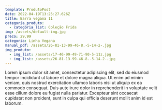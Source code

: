 ```yaml
---
template: ProdutoPost
date: 2022-04-19T13:25:27.626Z
title: Barra vegana 11
categoria_produto:
  - categoria_list: Coleção Frida
img: /assets/default-img.jpg
preco: 29,99
categoria: Linha Vegana
manual_pdf: /assets/26-81-13-99-46-8.-5-14-2-.jpg
img_produto:
  - img_list: /assets/17-46-99-49-71-90-5-11z.jpg
  - img_list: /assets/26-81-13-99-46-8.-5-14-2-.jpg
---
```

Lorem ipsum dolor sit amet, consectetur adipiscing elit, sed do eiusmod tempor incididunt ut labore et dolore magna aliqua. Ut enim ad minim veniam, quis nostrud exercitation ullamco laboris nisi ut aliquip ex ea commodo consequat. Duis aute irure dolor in reprehenderit in voluptate velit esse cillum dolore eu fugiat nulla pariatur. Excepteur sint occaecat cupidatat non proident, sunt in culpa qui officia deserunt mollit anim id est laborum.
